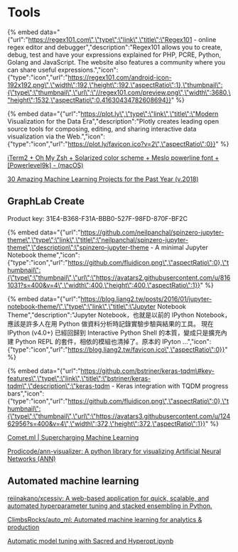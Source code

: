# Tools

{% embed data="{\"url\":\"https://regex101.com\",\"type\":\"link\",\"title\":\"Regex101 - online regex editor and debugger\",\"description\":\"Regex101 allows you to create, debug, test and have your expressions explained for PHP, PCRE, Python, Golang and JavaScript. The website also features a community where you can share useful expressions.\",\"icon\":{\"type\":\"icon\",\"url\":\"https://regex101.com/android-icon-192x192.png\",\"width\":192,\"height\":192,\"aspectRatio\":1},\"thumbnail\":{\"type\":\"thumbnail\",\"url\":\"//regex101.com/preview.png\",\"width\":3680,\"height\":1532,\"aspectRatio\":0.41630434782608694}}" %}

{% embed data="{\"url\":\"https://plot.ly\",\"type\":\"link\",\"title\":\"Modern Visualization for the Data Era\",\"description\":\"Plotly creates leading open source tools for composing, editing, and sharing interactive data visualization via the Web.\",\"icon\":{\"type\":\"icon\",\"url\":\"https://plot.ly/favicon.ico?v=2\",\"aspectRatio\":0}}" %}



[iTerm2 + Oh My Zsh + Solarized color scheme + Meslo powerline font + \[Powerlevel9k\] - \(macOS\)](https://gist.github.com/kevin-smets/8568070)

[30 Amazing Machine Learning Projects for the Past Year \(v.2018\)](https://medium.mybridge.co/30-amazing-machine-learning-projects-for-the-past-year-v-2018-b853b8621ac7)

## GraphLab Create

Product key: 31E4-B368-F31A-BBB0-527F-98FD-870F-BF2C







{% embed data="{\"url\":\"https://github.com/neilpanchal/spinzero-jupyter-theme\",\"type\":\"link\",\"title\":\"neilpanchal/spinzero-jupyter-theme\",\"description\":\"spinzero-jupyter-theme - A minimal Jupyter Notebook theme\",\"icon\":{\"type\":\"icon\",\"url\":\"https://github.com/fluidicon.png\",\"aspectRatio\":0},\"thumbnail\":{\"type\":\"thumbnail\",\"url\":\"https://avatars2.githubusercontent.com/u/8161031?s=400&v=4\",\"width\":400,\"height\":400,\"aspectRatio\":1}}" %}

{% embed data="{\"url\":\"https://blog.liang2.tw/posts/2016/01/jupyter-notebook-theme/\",\"type\":\"link\",\"title\":\"Jupyter Notebook Theme\",\"description\":\"Jupyter Notebook，也就是以前的 IPython Notebook，應該是許多人在用 Python 做資料分析時記錄實驗步驗與結果的工具。 現在 IPython \(v4.0+\) 已經回歸到 Interactive Python Shell 的本質，變成只是擴充內建 Python REPL 的套件，相依的模組也清掉了。原本的 IPyton …\",\"icon\":{\"type\":\"icon\",\"url\":\"https://blog.liang2.tw/favicon.ico\",\"aspectRatio\":0}}" %}



{% embed data="{\"url\":\"https://github.com/bstriner/keras-tqdm\#key-features\",\"type\":\"link\",\"title\":\"bstriner/keras-tqdm\",\"description\":\"keras-tqdm - Keras integration with TQDM progress bars\",\"icon\":{\"type\":\"icon\",\"url\":\"https://github.com/fluidicon.png\",\"aspectRatio\":0},\"thumbnail\":{\"type\":\"thumbnail\",\"url\":\"https://avatars3.githubusercontent.com/u/12462956?s=400&v=4\",\"width\":372,\"height\":372,\"aspectRatio\":1}}" %}

[Comet.ml \| Supercharging Machine Learning](https://www.comet.ml/)

[Prodicode/ann-visualizer: A python library for visualizing Artificial Neural Networks \(ANN\)](https://github.com/Prodicode/ann-visualizer)



## Automated machine learning

[reiinakano/xcessiv: A web-based application for quick, scalable, and automated hyperparameter tuning and stacked ensembling in Python.](https://github.com/reiinakano/xcessiv)

[ClimbsRocks/auto\_ml: Automated machine learning for analytics & production](https://github.com/ClimbsRocks/auto_ml)

[Automatic model tuning with Sacred and Hyperopt.ipynb](https://github.com/gereleth/kaggle-telstra/blob/master/Automatic%20model%20tuning%20with%20Sacred%20and%20Hyperopt.ipynb)

